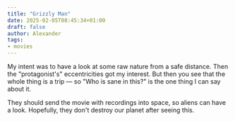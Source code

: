 ```yaml
---
title: "Grizzly Man"
date: 2025-02-05T08:45:34+01:00
draft: false
author: Alexander
tags:
- movies
---
```


My intent was to have a look at some raw nature from a safe distance.
Then the "protagonist's" eccentricities got my interest.
But then you see that the whole thing is a trip —
so "Who is sane in this?" is the one thing I can say about it.

They should send the movie with recordings into space, so aliens can have a look.
Hopefully, they don't destroy our planet after seeing this.
